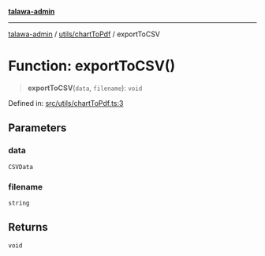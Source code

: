 [**talawa-admin**](../../../README.md)

***

[talawa-admin](../../../README.md) / [utils/chartToPdf](../README.md) / exportToCSV

# Function: exportToCSV()

> **exportToCSV**(`data`, `filename`): `void`

Defined in: [src/utils/chartToPdf.ts:3](https://github.com/bint-Eve/talawa-admin/blob/3ea1bc8148fd1f2efa92a17958ea5a5df0d9cc86/src/utils/chartToPdf.ts#L3)

## Parameters

### data

`CSVData`

### filename

`string`

## Returns

`void`
